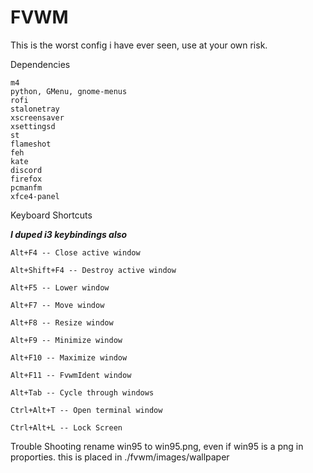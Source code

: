 # FVWM
This is the worst config i have ever seen, use at your own risk.


Dependencies

    m4
    python, GMenu, gnome-menus
    rofi
    stalonetray
    xscreensaver
    xsettingsd
    st
    flameshot
    feh
    kate
    discord 
    firefox
    pcmanfm
    xfce4-panel

Keyboard Shortcuts

***I duped i3 keybindings also*** 

    Alt+F4 -- Close active window

    Alt+Shift+F4 -- Destroy active window

    Alt+F5 -- Lower window

    Alt+F7 -- Move window

    Alt+F8 -- Resize window

    Alt+F9 -- Minimize window

    Alt+F10 -- Maximize window

    Alt+F11 -- FvwmIdent window

    Alt+Tab -- Cycle through windows

    Ctrl+Alt+T -- Open terminal window

    Ctrl+Alt+L -- Lock Screen
   
Trouble Shooting
    rename win95 to win95.png, even if win95 is a png in proporties.
    this is placed in ./fvwm/images/wallpaper
